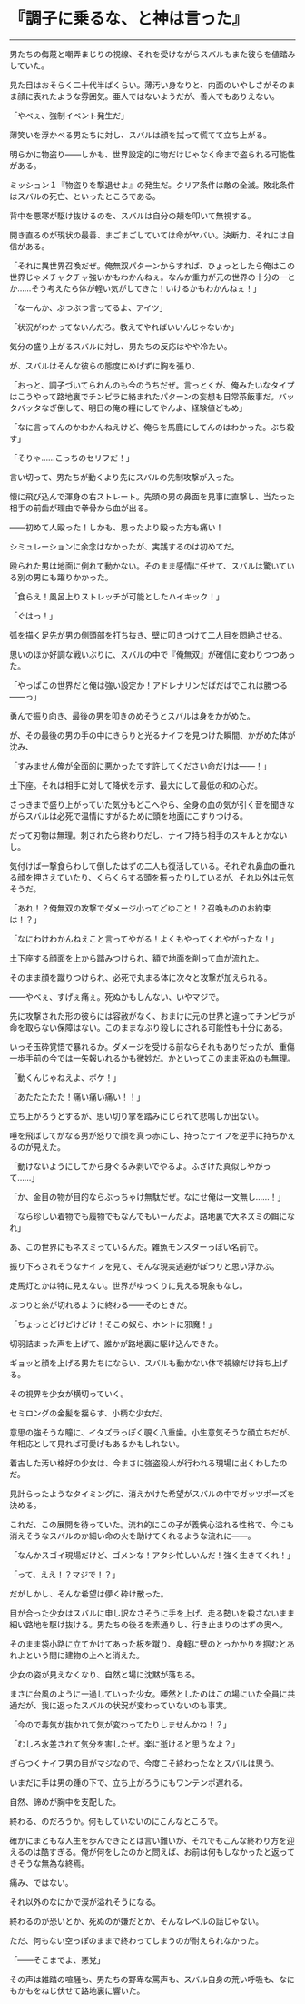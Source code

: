 # 『調子に乗るな、と神は言った』

------

男たちの侮蔑と嘲弄まじりの視線、それを受けながらスバルもまた彼らを値踏みしていた。

見た目はおそらく二十代半ばくらい。薄汚い身なりと、内面のいやしさがそのまま顔に表れたような雰囲気。亜人ではないようだが、善人でもありえない。

「やべぇ、強制イベント発生だ」

薄笑いを浮かべる男たちに対し、スバルは顔を拭って慌てて立ち上がる。

明らかに物盗り――しかも、世界設定的に物だけじゃなく命まで盗られる可能性がある。

ミッション１『物盗りを撃退せよ』の発生だ。クリア条件は敵の全滅。敗北条件はスバルの死亡、といったところである。

背中を悪寒が駆け抜けるのを、スバルは自分の頬を叩いて無視する。

開き直るのが現状の最善、まごまごしていては命がヤバい。決断力、それには自信がある。

「それに異世界召喚だぜ。俺無双パターンからすれば、ひょっとしたら俺はこの世界じゃメチャクチャ強いかもわかんねぇ。なんか重力が元の世界の十分の一とか……そう考えたら体が軽い気がしてきた！いけるかもわかんねぇ！」

「なーんか、ぶつぶつ言ってるよ、アイツ」

「状況がわかってないんだろ。教えてやればいいんじゃないか」

気分の盛り上がるスバルに対し、男たちの反応はやや冷たい。

が、スバルはそんな彼らの態度にめげずに胸を張り、

「おっと、調子づいてられんのも今のうちだぜ。言っとくが、俺みたいなタイプはこうやって路地裏でチンピラに絡まれたパターンの妄想も日常茶飯事だ。バッタバッタなぎ倒して、明日の俺の糧にしてやんよ、経験値どもめ」

「なに言ってんのかわかんねえけど、俺らを馬鹿にしてんのはわかった。ぶち殺す」

「そりゃ……こっちのセリフだ！」

言い切って、男たちが動くより先にスバルの先制攻撃が入った。

懐に飛び込んで渾身の右ストレート。先頭の男の鼻面を見事に直撃し、当たった相手の前歯が理由で拳骨から血が出る。

――初めて人殴った！しかも、思ったより殴った方も痛い！

シミュレーションに余念はなかったが、実践するのは初めてだ。

殴られた男は地面に倒れて動かない。そのまま感情に任せて、スバルは驚いている別の男にも躍りかかった。

「食らえ！風呂上りストレッチが可能としたハイキック！」

「ぐはっ！」

弧を描く足先が男の側頭部を打ち抜き、壁に叩きつけて二人目を悶絶させる。

思いのほか好調な戦いぶりに、スバルの中で『俺無双』が確信に変わりつつあった。

「やっぱこの世界だと俺は強い設定か！アドレナリンだばだばでこれは勝つる――っ」

勇んで振り向き、最後の男を叩きのめそうとスバルは身をかがめた。

が、その最後の男の手の中にきらりと光るナイフを見つけた瞬間、かがめた体が沈み、

「すみません俺が全面的に悪かったです許してください命だけは――！」

土下座。それは相手に対して降伏を示す、最大にして最低の和の心だ。

さっきまで盛り上がっていた気分もどこへやら、全身の血の気が引く音を聞きながらスバルは必死で温情にすがるために頭を地面にこすりつける。

だって刃物は無理。刺されたら終わりだし、ナイフ持ち相手のスキルとかないし。

気付けば一撃食らわして倒したはずの二人も復活している。それぞれ鼻血の垂れる顔を押さえていたり、くらくらする頭を振ったりしているが、それ以外は元気そうだ。

「あれ！？俺無双の攻撃でダメージ小ってどゆこと！？召喚もののお約束は！？」

「なにわけわかんねえこと言ってやがる！よくもやってくれやがったな！」

土下座する顔面を上から踏みつけられ、額で地面を削って血が流れた。

そのまま顔を蹴りつけられ、必死で丸まる体に次々と攻撃が加えられる。

――やべぇ、すげぇ痛ぇ。死ぬかもしんない、いやマジで。

先に攻撃された形の彼らには容赦がなく、おまけに元の世界と違ってチンピラが命を取らない保障はない。このままなぶり殺しにされる可能性も十分にある。

いっそ玉砕覚悟で暴れるか。ダメージを受ける前ならそれもありだったが、重傷一歩手前の今では一矢報いれるかも微妙だ。かといってこのまま死ぬのも無理。

「動くんじゃねえよ、ボケ！」

「あたたたたた！痛い痛い痛い！！」

立ち上がろうとするが、思い切り掌を踏みにじられて悲鳴しか出ない。

唾を飛ばしてがなる男が怒りで顔を真っ赤にし、持ったナイフを逆手に持ちかえるのが見えた。

「動けないようにしてから身ぐるみ剥いでやるよ。ふざけた真似しやがって……」

「か、金目の物が目的ならぶっちゃけ無駄だぜ。なにせ俺は一文無し……！」

「なら珍しい着物でも履物でもなんでもいーんだよ。路地裏で大ネズミの餌になれ」

あ、この世界にもネズミっているんだ。雑魚モンスターっぽい名前で。

振り下ろされそうなナイフを見て、そんな現実逃避がぽつりと思い浮かぶ。

走馬灯とかは特に見えない。世界がゆっくりに見える現象もなし。

ぷつりと糸が切れるように終わる――そのときだ。

「ちょっとどけどけどけ！そこの奴ら、ホントに邪魔！」

切羽詰まった声を上げて、誰かが路地裏に駆け込んできた。

ギョッと顔を上げる男たちにならい、スバルも動かない体で視線だけ持ち上げる。

その視界を少女が横切っていく。

セミロングの金髪を揺らす、小柄な少女だ。

意思の強そうな瞳に、イタズラっぽく覗く八重歯。小生意気そうな顔立ちだが、年相応として見れば可愛げもあるかもしれない。

着古した汚い格好の少女は、今まさに強盗殺人が行われる現場に出くわしたのだ。

見計らったようなタイミングに、消えかけた希望がスバルの中でガッツポーズを決める。

これだ、この展開を待っていた。流れ的にこの子が義侠心溢れる性格で、今にも消えそうなスバルのか細い命の火を助けてくれるような流れに――。

「なんかスゴイ現場だけど、ゴメンな！アタシ忙しいんだ！強く生きてくれ！」

「って、ええ！？マジで！？」

だがしかし、そんな希望は儚く砕け散った。

目が合った少女はスバルに申し訳なさそうに手を上げ、走る勢いを殺さないまま細い路地を駆け抜ける。男たちの後ろを素通りし、行き止まりのはずの奥へ。

そのまま袋小路に立てかけてあった板を蹴り、身軽に壁のとっかかりを掴むとあれよという間に建物の上へと消えた。

少女の姿が見えなくなり、自然と場に沈黙が落ちる。

まさに台風のように一過していった少女。唖然としたのはこの場にいた全員に共通だが、我に返ったスバルの状況が変わっていないのも事実。

「今ので毒気が抜かれて気が変わってたりしませんかね！？」

「むしろ水差されて気分を害したぜ。楽に逝けると思うなよ？」

ぎらつくナイフ男の目がマジなので、今度こそ終わったなとスバルは思う。

いまだに手は男の踵の下で、立ち上がろうにもワンテンポ遅れる。

自然、諦めが胸中を支配した。

終わる、のだろうか。何もしていないのにこんなところで。

確かにまともな人生を歩んできたとは言い難いが、それでもこんな終わり方を迎えるのは酷すぎる。俺が何をしたのかと問えば、お前は何もしなかったと返ってきそうな無為な終焉。

痛み、ではない。

それ以外のなにかで涙が溢れそうになる。

終わるのが恐いとか、死ぬのが嫌だとか、そんなレベルの話じゃない。

ただ、何もない空っぽのままで終わってしまうのが耐えられなかった。

「――そこまでよ、悪党」

その声は雑踏の喧騒も、男たちの野卑な罵声も、スバル自身の荒い呼吸も、なにもかもをねじ伏せて路地裏に響いた。

